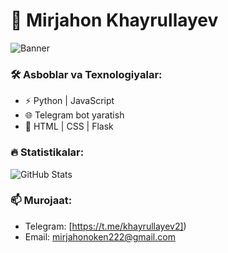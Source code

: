 # 🚀 Mirjahon Khayrullayev

![Banner](https://via.placeholder.com/800x200?text=Welcome+to+my+GitHub+Profile!)

### 🛠️ Asboblar va Texnologiyalar:
- ⚡ Python | JavaScript
- 🌐 Telegram bot yaratish
- 🔧 HTML | CSS | Flask

### 🔥 Statistikalar:
![GitHub Stats](https://github-readme-stats.vercel.app/api?username=YOUR_GITHUB_USERNAME&show_icons=true&theme=tokyonight)

### 📫 Murojaat:
- Telegram: [https://t.me/khayrullayev2])
- Email: mirjahonoken222@gmail.com

